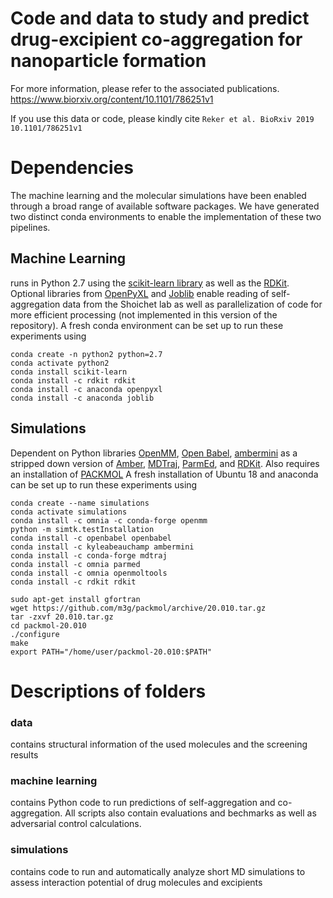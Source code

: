 # Code and data to study and predict drug-excipient co-aggregation for nanoparticle formation

For more information, please refer to the associated publications.
https://www.biorxiv.org/content/10.1101/786251v1


If you use this data or code, please kindly cite ` Reker et al. BioRxiv 2019 10.1101/786251v1 `

# Dependencies

The machine learning and the molecular simulations have been enabled through a broad range of available software packages. 
We have generated two distinct conda environments to enable the implementation of these two pipelines.

## Machine Learning
runs in Python 2.7 using the [scikit-learn library](https://scikit-learn.org/) as well as the [RDKit](http://rdkit.org/). 
Optional libraries from
[OpenPyXL](https://openpyxl.readthedocs.io/en/stable/) and [Joblib](https://joblib.readthedocs.io/en/latest/) enable
reading of self-aggregation data from the Shoichet lab as well as parallelization of code for more efficient processing 
(not implemented in this version of the repository). 
A fresh conda environment can be set up to run these experiments using


```
conda create -n python2 python=2.7 
conda activate python2 
conda install scikit-learn
conda install -c rdkit rdkit
conda install -c anaconda openpyxl
conda install -c anaconda joblib
```

## Simulations

Dependent on Python libraries [OpenMM](http://openmm.org/), [Open Babel](http://openbabel.org/), 
[ambermini](https://github.com/choderalab/ambermini) as a stripped down version of [Amber](http://ambermd.org/),
[MDTraj](http://mdtraj.org/), [ParmEd](http://parmed.github.io/ParmEd), and [RDKit](http://rdkit.org/). 
Also requires an installation of [PACKMOL](http://m3g.iqm.unicamp.br/packmol/home.shtml) 
A fresh installation of Ubuntu 18 and anaconda can be set up to run these experiments using

```
conda create --name simulations
conda activate simulations
conda install -c omnia -c conda-forge openmm
python -m simtk.testInstallation
conda install -c openbabel openbabel
conda install -c kyleabeauchamp ambermini
conda install -c conda-forge mdtraj
conda install -c omnia parmed
conda install -c omnia openmoltools
conda install -c rdkit rdkit

sudo apt-get install gfortran
wget https://github.com/m3g/packmol/archive/20.010.tar.gz
tar -zxvf 20.010.tar.gz 
cd packmol-20.010 
./configure
make
export PATH="/home/user/packmol-20.010:$PATH"
```


# Descriptions of folders

###  data 
contains structural information of the used molecules and the screening results

### machine learning 
contains Python code to run predictions of self-aggregation and co-aggregation. All scripts also contain evaluations and bechmarks as well as adversarial control calculations.

### simulations 
contains code to run and automatically analyze short MD simulations to assess interaction potential of drug molecules and excipients
